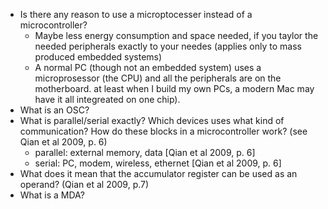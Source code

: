   - Is there any reason to use a microptocesser instead of a microcontroller?
    - Maybe less energy consumption and space needed, if you taylor the needed peripherals exactly to your needes (applies only to mass produced embedded systems)
    - A normal PC (though not an embedded system) uses a microprosessor (the CPU) and all the peripherals are on the motherboard. at least when I build my own PCs, a modern Mac may have it all integreated on one chip).
  - What is an OSC?
  - What is parallel/serial exactly? Which devices uses what kind of communication? How do these blocks in a microcontroller work? (see Qian et al 2009, p. 6)
    - parallel: external memory, data [Qian et al 2009, p. 6]
    - serial: PC, modem, wireless, ethernet [Qian et al 2009, p. 6]
 - What does it mean that the accumulator register can be used as an operand? (Qian et al 2009, p.7)
 - What is a MDA? 
